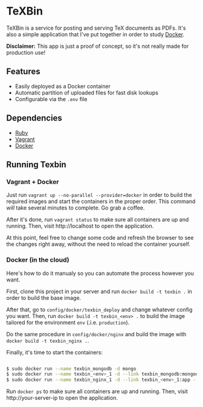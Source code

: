 # TeXBin

TeXBin is a service for posting and serving TeX documents as PDFs. It's also a
simple application that I've put together in order to study [Docker](http://docker.com).

**Disclaimer:** This app is just a proof of concept, so it's not really made
for production use!

## Features

* Easily deployed as a Docker container
* Automatic partition of uploaded files for fast disk lookups
* Configurable via the `.env` file

## Dependencies

* [Ruby](http://ruby-lang.org)
* [Vagrant](http://vagrantup.com)
* [Docker](http://docker.com)

## Running Texbin

### Vagrant + Docker

Just run `vagrant up --no-parallel --provider=docker` in order to build the
required images and start the containers in the proper order. This command
*will* take several minutes to complete. Go grab a coffee.

After it's done, run `vagrant status` to make sure all containers are up and
running. Then, visit http://localhost to open the application.

At this point, feel free to change some code and refresh the browser to see
the changes right away, without the need to reload the container yourself.

### Docker (in the cloud)

Here's how to do it manualy so you can automate the process however you want.

First, clone this project in your server and run `docker build -t texbin .`
in order to build the base image.

After that, go to `config/docker/texbin_deploy` and change whatever config
you want. Then, run `docker build -t texbin_<env> .` to build the image
tailored for the environment `env` (.i.e. `production`).

Do the same procedure in `config/docker/nginx` and build the image with
`docker build -t texbin_nginx .`.

Finally, it's time to start the containers:

```bash

$ sudo docker run --name texbin_mongodb -d mongo
$ sudo docker run --name texbin_<env>_1 -d --link texbin_mongodb:mongodb -v /texbin/public texbin_prod
$ sudo docker run --name texbin_nginx_1 -d --link texbin_<env>_1:app --volumes-from texbin_<env>_1 -p 80:80 texbin_nginx
```

Run `docker ps` to make sure all containers are up and running. Then, visit
http://your-server-ip to open the application.
